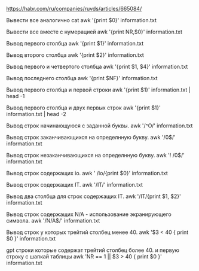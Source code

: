 https://habr.com/ru/companies/ruvds/articles/665084/


Вывести все аналогично cat
awk '{print $0}' information.txt

Вывести все вместе с нумерацией
awk '{print NR,$0}' information.txt

Вывод первого столбца
awk '{print $1}' information.txt

Вывод второго столбца
awk '{print $2}' information.txt

Вывод первого и четвертого столбца
awk '{print $1, $4}' information.txt

Вывод последнего столбца
awk '{print $NF}' information.txt

Вывод первого столбца и первой строки
awk '{print $1}' information.txt | head -1

Вывод первого столбца и двух первых строк
awk '{print $1}' information.txt | head -2

Вывод строк начинающуюся с заданной буквы.
awk '/^O/' information.txt

Вывод строк заканчивающихся на определнную букву.
awk '/0$/' information.txt

Вывод строк незаканчивающихся на определнную букву.
awk '! /0$/' information.txt 

Вывод строк содержащих io.
awk ' /io/{print $0}' information.txt

Вывод строк содержащих IT.
awk '/IT/' information.txt

Вывод два столбца для строк содержащих IT.
awk '/IT/{print $1, $2}' information.txt

Вывод строк содержащих N/A - использование экранирующего символа.
awk '/N\/A$/' information.txt

Вывод строк у которых трейтий столбец менее 40.
awk '$3 <  40 { print $0 }' information.txt



gpt
строки которые содержат трейтий столбец более 40.
и первую строку с шапкай таблицы
awk 'NR == 1 || $3 > 40 { print $0 }' information.txt